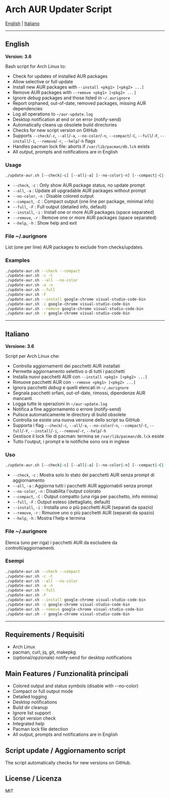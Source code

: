 



# Arch AUR Updater Script

[English](#english) | [Italiano](#italiano)

---



## English


**Version: 3.6**

Bash script for Arch Linux to:
- Check for updates of installed AUR packages
- Allow selective or full update
- Install new AUR packages with `--install <pkg1> [<pkg2> ...]`
- Remove AUR packages with `--remove <pkg1> [<pkg2> ...]`
- Ignore *debug* packages and those listed in `~/.aurignore`
- Report orphaned, out-of-date, removed packages, missing AUR dependencies
- Log all operations to `~/aur-update.log`
- Desktop notification at end or on error (notify-send)
- Automatically cleans up obsolete build directories
- Checks for new script version on GitHub
- Supports `--check`/`-c`, `--all`/`-a`, `--no-color`/`-n`, `--compact`/`-C`, `--full`/`-F`, `--install`/`-i`, `--remove`/`-r`, `--help`/`-h` flags
- Handles pacman lock file: aborts if `/var/lib/pacman/db.lck` exists
- All output, prompts and notifications are in English

### Usage

```bash
./update-aur.sh [--check|-c] [--all|-a] [--no-color|-n] [--compact|-C|--full|-F] [--install|-i <pkg1> [<pkg2> ...]] [--remove|-r <pkg1> [<pkg2> ...]] [--help|-h]
```

- `--check`, `-c`      : Only show AUR package status, no update prompt
- `--all`, `-a`        : Update all upgradable AUR packages without prompt
- `--no-color`, `-n`   : Disable colored output
- `--compact`, `-C`    : Compact output (one line per package, minimal info)
- `--full`, `-F`       : Full output (detailed info, default)
- `--install`, `-i`    : Install one or more AUR packages (space separated)
- `--remove`, `-r`     : Remove one or more AUR packages (space separated)
- `--help`, `-h`       : Show help and exit

### File ~/.aurignore
List (one per line) AUR packages to exclude from checks/updates.

### Examples
```bash
./update-aur.sh --check --compact
./update-aur.sh -c -C
./update-aur.sh --all --no-color
./update-aur.sh -a -n
./update-aur.sh --full
./update-aur.sh -F
./update-aur.sh --install google-chrome visual-studio-code-bin
./update-aur.sh -i google-chrome visual-studio-code-bin
./update-aur.sh --remove google-chrome visual-studio-code-bin
./update-aur.sh -r google-chrome visual-studio-code-bin
```

---



## Italiano


**Versione: 3.6**

Script per Arch Linux che:
- Controlla aggiornamenti dei pacchetti AUR installati
- Permette aggiornamento selettivo o di tutti i pacchetti
- Installa nuovi pacchetti AUR con `--install <pkg1> [<pkg2> ...]`
- Rimuove pacchetti AUR con `--remove <pkg1> [<pkg2> ...]`
- Ignora pacchetti *debug* e quelli elencati in `~/.aurignore`
- Segnala pacchetti orfani, out-of-date, rimossi, dipendenze AUR mancanti
- Logga tutte le operazioni in `~/aur-update.log`
- Notifica a fine aggiornamento o errore (notify-send)
- Pulisce automaticamente le directory di build obsolete
- Controlla se esiste una nuova versione dello script su GitHub
- Supporta i flag `--check`/`-c`, `--all`/`-a`, `--no-color`/`-n`, `--compact`/`-C`, `--full`/`-F`, `--install`/`-i`, `--remove`/`-r`, `--help`/`-h`
- Gestisce il lock file di pacman: termina se `/var/lib/pacman/db.lck` esiste
- Tutto l'output, i prompt e le notifiche sono ora in inglese

### Uso

```bash
./update-aur.sh [--check|-c] [--all|-a] [--no-color|-n] [--compact|-C|--full|-F] [--install|-i <pkg1> [<pkg2> ...]] [--remove|-r <pkg1> [<pkg2> ...]] [--help|-h]
```

- `--check`, `-c`      : Mostra solo lo stato dei pacchetti AUR senza prompt di aggiornamento
- `--all`, `-a`        : Aggiorna tutti i pacchetti AUR aggiornabili senza prompt
- `--no-color`, `-n`   : Disabilita l'output colorato
- `--compact`, `-C`    : Output compatto (una riga per pacchetto, info minima)
- `--full`, `-F`       : Output esteso (dettagliato, default)
- `--install`, `-i`    : Installa uno o più pacchetti AUR (separati da spazio)
- `--remove`, `-r`     : Rimuove uno o più pacchetti AUR (separati da spazio)
- `--help`, `-h`       : Mostra l'help e termina

### File ~/.aurignore
Elenca (uno per riga) i pacchetti AUR da escludere da controlli/aggiornamenti.

### Esempi
```bash
./update-aur.sh --check --compact
./update-aur.sh -c -C
./update-aur.sh --all --no-color
./update-aur.sh -a -n
./update-aur.sh --full
./update-aur.sh -F
./update-aur.sh --install google-chrome visual-studio-code-bin
./update-aur.sh -i google-chrome visual-studio-code-bin
./update-aur.sh --remove google-chrome visual-studio-code-bin
./update-aur.sh -r google-chrome visual-studio-code-bin
```

---


## Requirements / Requisiti
- Arch Linux
- pacman, curl, jq, git, makepkg
- (optional/opzionale) notify-send for desktop notifications

## Main Features / Funzionalità principali
- Colored output and status symbols (disable with --no-color)
- Compact or full output mode
- Detailed logging
- Desktop notifications
- Build dir cleanup
- Ignore list support
- Script version check
- Integrated help
- Pacman lock file detection
- All output, prompts and notifications are in English

## Script update / Aggiornamento script
The script automatically checks for new versions on GitHub.

## License / Licenza
MIT
